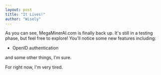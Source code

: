 ```yaml
---
layout: post
title: "It Lives!"
author: "Wisely"
---
```


As you can see, MegaMinerAI.com is finally back up. It's still in a
testing phase, but feel free to explore! You'll notice some new
features including:

* OpenID authentication

and some other things, I'm sure.

For right now, I'm very tired.
